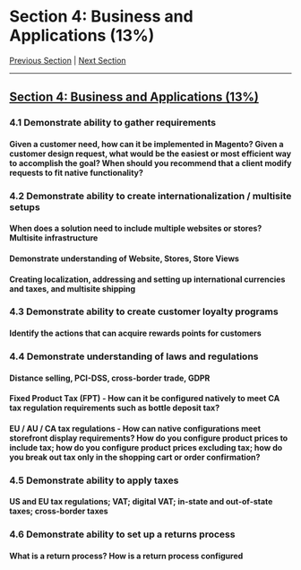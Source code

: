 # Section 4: Business and Applications (13%)

[Previous Section](./3.md) | [Next Section](./5.md)

-----

## [Section 4: Business and Applications (13%)](./4.md)

### **4.1** Demonstrate ability to gather requirements

#### **Given a customer need, how can it be implemented in Magento? Given a customer design request, what would be the easiest or most efficient way to accomplish the goal? When should you recommend that a client modify requests to fit native functionality?**

### **4.2** Demonstrate ability to create internationalization / multisite setups

#### **When does a solution need to include multiple websites or stores? Multisite infrastructure**

#### **Demonstrate understanding of Website, Stores, Store Views**

#### **Creating localization, addressing and setting up international currencies and taxes, and multisite shipping**

### **4.3** Demonstrate ability to create customer loyalty programs

#### **Identify the actions that can acquire rewards points for customers**

### **4.4** Demonstrate understanding of laws and regulations

#### **Distance selling, PCI-DSS, cross-border trade, GDPR**

#### **Fixed Product Tax (FPT) - How can it be configured natively to meet CA tax regulation requirements such as bottle deposit tax?**

#### **EU / AU / CA tax regulations - How can native configurations meet storefront display requirements? How do you configure product prices to include tax; how do you configure product prices excluding tax; how do you break out tax only in the shopping cart or order confirmation?**

### **4.5** Demonstrate ability to apply taxes

#### **US and EU tax regulations; VAT; digital VAT; in-state and out-of-state taxes; cross-border taxes**

### **4.6** Demonstrate ability to set up a returns process

#### **What is a return process? How is a return process configured**



